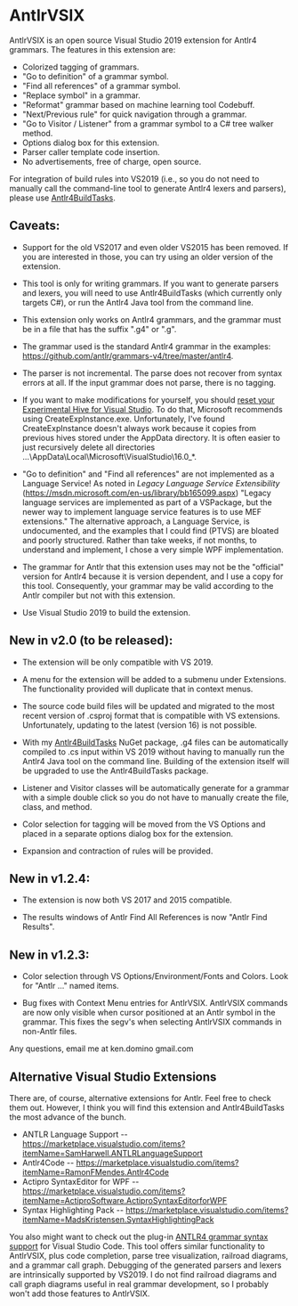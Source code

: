 
# AntlrVSIX
AntlrVSIX is an open source Visual Studio 2019 extension for Antlr4
grammars. The features in this extension are:

* Colorized tagging of grammars.
* "Go to definition" of a grammar symbol.
* "Find all references" of a grammar symbol.
* "Replace symbol" in a grammar.
* "Reformat" grammar based on machine learning tool Codebuff.
* "Next/Previous rule" for quick navigation through a grammar.
* "Go to Visitor / Listener" from a grammar symbol to a C# tree walker method.
* Options dialog box for this extension.
* Parser caller template code insertion.
* No advertisements, free of charge, open source.

For integration of build rules into VS2019 (i.e., so you do not
need to manually call the command-line tool to generate Antlr4 lexers and parsers),
please use [Antlr4BuildTasks](https://github.com/kaby76/Antlr4BuildTasks).

## Caveats:

* Support for the old VS2017 and even older VS2015 has been removed.
If you are interested in those, you can try using an older version of the extension.

* This tool is only for writing grammars. If you want to generate parsers and lexers,
you will need to use Antlr4BuildTasks (which currently only targets C#), or run the Antlr4 Java
tool from the command line.

* This extension only works on Antlr4 grammars, and the grammar must be in a file that has the suffix
".g4" or ".g".

* The grammar used is the standard Antlr4 grammar in the examples: 
https://github.com/antlr/grammars-v4/tree/master/antlr4.

* The parser is not incremental. The parse does not recover from
syntax errors at all. If the input grammar does not parse, there is no tagging.

* If you want to make modifications for yourself, you should [reset your
Experimental Hive for Visual Studio](https://docs.microsoft.com/en-us/visualstudio/extensibility/the-experimental-instance?view=vs-2017). To do that,
Microsoft recommends using CreateExpInstance.exe.
Unfortunately, I've found CreateExpInstance doesn't always work because it copies from
previous hives stored under the AppData directory. It is often easier to
just recursively delete all directories ...\AppData\Local\Microsoft\VisualStudio\16.0_*.

* "Go to definition" and "Find all references" are not implemented as a
Language Service! As noted in _Legacy Language Service Extensibility_
(https://msdn.microsoft.com/en-us/library/bb165099.aspx) "Legacy language
services are implemented as part of a VSPackage, but the newer way to implement
language service features is to use MEF extensions." The alternative approach,
a Language Service, is undocumented, and the examples that I could find (PTVS)
are bloated and poorly structured. Rather than take weeks, if not months, to understand and implement,
I chose a very simple WPF implementation.

* The grammar for Antlr that this extension uses may not be the "official" version for Antlr4 because
it is version dependent, and I use a copy for this tool.
Consequently, your grammar may be valid according to the Antlr compiler but not with this extension.

* Use Visual Studio 2019 to build the extension.

## New in v2.0 (to be released):

* The extension will be only compatible with VS 2019.

* A menu for the extension will be added to a submenu under Extensions. The functionality provided will
duplicate that in context menus.

* The source code build files will be updated and migrated to the most recent version
of .csproj format that is compatible with VS extensions. Unfortunately, updating to the latest
(version 16) is not possible.

* With my [Antlr4BuildTasks](https://www.nuget.org/packages/Antlr4BuildTasks/) NuGet package,
.g4 files can be automatically compiled to .cs input within
VS 2019 without having to manually run the Antlr4 Java tool on the command line.
Building of the extension itself will be upgraded to use the Antlr4BuildTasks package.

* Listener and Visitor classes will be automatically generate for a grammar with a simple double click
so you do not have to manually create the file, class, and method.

* Color selection for tagging will be moved from the VS Options and placed in a separate options dialog box
for the extension.

* Expansion and contraction of rules will be provided.

## New in v1.2.4:

* The extension is now both VS 2017 and 2015 compatible.

* The results windows of Antlr Find All References is now "Antlr Find Results".

## New in v1.2.3:

* Color selection through VS Options/Environment/Fonts and Colors. Look for "Antlr ..." named items.

* Bug fixes with Context Menu entries for AntlrVSIX. AntlrVSIX commands are now only visible when cursor positioned at an Antlr symbol in the grammar. This fixes the segv's when selecting AntlrVSIX commands in non-Antlr files.

Any questions, email me at ken.domino <at> gmail.com

## Alternative Visual Studio Extensions

There are, of course, alternative extensions for Antlr. Feel free to check
them out. However, I think you will find this extension and Antlr4BuildTasks
the most advance of the bunch.

* ANTLR Language Support -- https://marketplace.visualstudio.com/items?itemName=SamHarwell.ANTLRLanguageSupport
* Antlr4Code -- https://marketplace.visualstudio.com/items?itemName=RamonFMendes.Antlr4Code
* Actipro SyntaxEditor for WPF -- https://marketplace.visualstudio.com/items?itemName=ActiproSoftware.ActiproSyntaxEditorforWPF
* Syntax Highlighting Pack -- https://marketplace.visualstudio.com/items?itemName=MadsKristensen.SyntaxHighlightingPack

You also might want to check out the
plug-in [ANTLR4 grammar syntax support](https://marketplace.visualstudio.com/items?itemName=mike-lischke.vscode-antlr4)
for Visual Studio Code.
This tool offers similar functionality to AntlrVSIX, plus code completion,
parse tree visualization, railroad diagrams,
and a grammar call graph. Debugging of the generated parsers and lexers
are intrinsically supported by VS2019. I do not find railroad diagrams and call graph diagrams useful in
real grammar development, so I probably won't add those features to AntlrVSIX.


